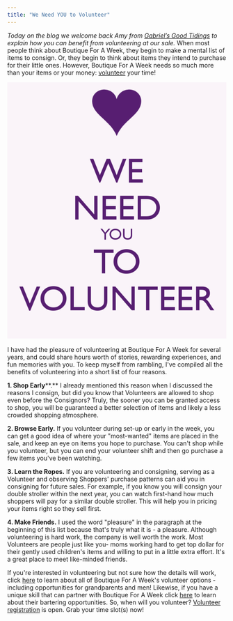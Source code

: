 ```yaml
---
title: "We Need YOU to Volunteer"
---
```


_Today on the blog we welcome back Amy from [Gabriel’s Good Tidings](http://gabrielsgoodtidings.blogspot.com/) to explain how you can benefit from volunteering at our sale._ When most people think about Boutique For A Week, they begin to make a mental list of items to consign. Or, they begin to think about items they intend to purchase for their little ones. However, Boutique For A Week needs so much more than your items or your money: [volunteer](/volunteers/) your time!

![](/img/blog/we-need-you-to-volunteer-8.png)

I have had the pleasure of volunteering at Boutique For A Week for several years, and could share hours worth of stories, rewarding experiences, and fun memories with you. To keep myself from rambling, I've compiled all the benefits of volunteering into a short list of four reasons.

**1\. Shop Early****.** I already mentioned this reason when I discussed the reasons I consign, but did you know that Volunteers are allowed to shop even before the Consignors? Truly, the sooner you can be granted access to shop, you will be guaranteed a better selection of items and likely a less crowded shopping atmosphere.

**2\. Browse Early.** If you volunteer during set-up or early in the week, you can get a good idea of where your "most-wanted" items are placed in the sale, and keep an eye on items you hope to purchase. You can't shop while you volunteer, but you can end your volunteer shift and then go purchase a few items you've been watching.

**3\. Learn the Ropes.** If you are volunteering and consigning, serving as a Volunteer and observing Shoppers' purchase patterns can aid you in consigning for future sales. For example, if you know you will consign your double stroller within the next year, you can watch first-hand how much shoppers will pay for a similar double stroller. This will help you in pricing your items right so they sell first.

**4\. Make Friends.** I used the word "pleasure" in the paragraph at the beginning of this list because that's truly what it is - a pleasure. Although volunteering is hard work, the company is well worth the work. Most Volunteers are people just like you- moms working hard to get top dollar for their gently used children's items and willing to put in a little extra effort. It's a great place to meet like-minded friends.

If you're interested in volunteering but not sure how the details will work, click [here](/volunteers/volunteer-opportunities/) to learn about all of Boutique For A Week's volunteer options - including opportunities for grandparents and men! Likewise, if you have a unique skill that can partner with Boutique For A Week click [here](/volunteers/bartering/) to learn about their bartering opportunities. So, when will you volunteer? [Volunteer registration](http://www.mysalemanager.net/wrk_start.aspx?partnercode=BFAW) is open. Grab your time slot(s) now!
